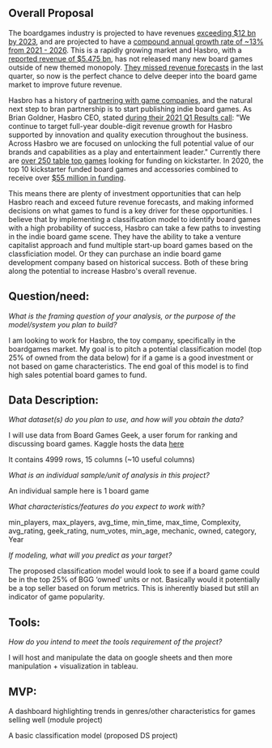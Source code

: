 ## Overall Proposal


The boardgames industry is projected to have revenues [exceeding $12 bn by 2023](https://www.prnewswire.com/news-releases/board-games-market---global-outlook-and-forecast-2018-2023-300763553.html), and are projected to have a [compound annual growth rate of ~13% from 2021 - 2026](https://www.reportlinker.com/p05482343/Board-Games-Market-Global-Outlook-and-Forecast.html). This is a rapidly growing market and Hasbro, with a [reported revenue of $5.475 bn](https://www.macrotrends.net/stocks/charts/HAS/hasbro/revenue), has not released many new board games outside of new themed monopoly. [They missed revenue forecasts](https://www.thestreet.com/investing/hasbro-swings-to-first-quarter-profit-misses-on-revenue) in the last quarter, so now is the perfect chance to delve deeper into the board game market to improve future revenue. 

Hasbro has a history of [partnering with game companies](https://www.cnbc.com/2021/04/13/hasbro-partners-with-roblox-to-develop-monopoly-and-nerf-products.html), and the natural next step to bran partnership is to start publishing indie board games. As Brian Goldner, Hasbro CEO, stated [during their 2021 Q1 Results call](https://investor.hasbro.com/news-releases/news-release-details/hasbro-reports-first-quarter-2021-financial-results): 
"We continue to target full-year double-digit revenue growth for Hasbro supported by innovation and quality execution throughout the business. Across Hasbro we are focused on unlocking the full potential value of our brands and capabilities as a play and entertainment leader."
Currently there are [over 250 table top games](https://www.kickstarter.com/discover/advanced?state=live&category_id=34&sort=magic&seed=2702421&page=1) looking for funding on kickstarter. In 2020, the top 10 kickstarter funded board games and accessories combined to receive over [$55 million in funding](https://www.polygon.com/2020/12/22/22195749/kickstarter-top-10-highest-funded-campaigns-2020-video-games-board-games). 

This means there are plenty of investment opportunities that can help Hasbro reach and exceed future revenue forecasts, and making informed decisions on what games to fund is a key driver for these opportunities. I believe that by implementing a classification model to identify board games with a high probability of success, Hasbro can take a few paths to investing in the indie board game scene. They have the ability to take a venture capitalist approach and fund multiple start-up board games based on the classficiation model. Or they can purchase an indie board game development company based on historical success. Both of these bring along the potential to increase Hasbro's overall revenue.

## Question/need:
*What is the framing question of your analysis, or the purpose of the model/system you plan to build?*


I am looking to work for Hasbro, the toy company, specifically in the boardgames market. My goal is to pitch a potential classification model (top 25% of owned from the data below) for if a game is a good investment or not based on game characteristics. The end goal of this model is to find high sales potential board games to fund.

## Data Description:
*What dataset(s) do you plan to use, and how will you obtain the data?*

I will use data from Board Games Geek, a user forum for ranking and discussing board games.
Kaggle hosts the data [here](https://www.kaggle.com/mrpantherson/board-game-data)

It contains 4999 rows, 15 columns (~10 useful columns)


*What is an individual sample/unit of analysis in this project?*


An individual sample here is 1 board game


*What characteristics/features do you expect to work with?*


min_players, max_players, avg_time, min_time, max_time, Complexity, avg_rating, geek_rating, num_votes, min_age, mechanic, owned, category, Year


*If modeling, what will you predict as your target?*


The proposed classification model would look to see if a board game could be in the top 25% of BGG ‘owned’ units or not. Basically would it potentially be a top seller based on forum metrics. This is inherently biased but still an indicator of game popularity.



## Tools:
*How do you intend to meet the tools requirement of the project?*


I will host and manipulate the data on google sheets and then more manipulation + visualization in tableau.


## MVP:
A dashboard highlighting trends in genres/other characteristics for games selling well (module project)

A basic classification model (proposed DS project)

